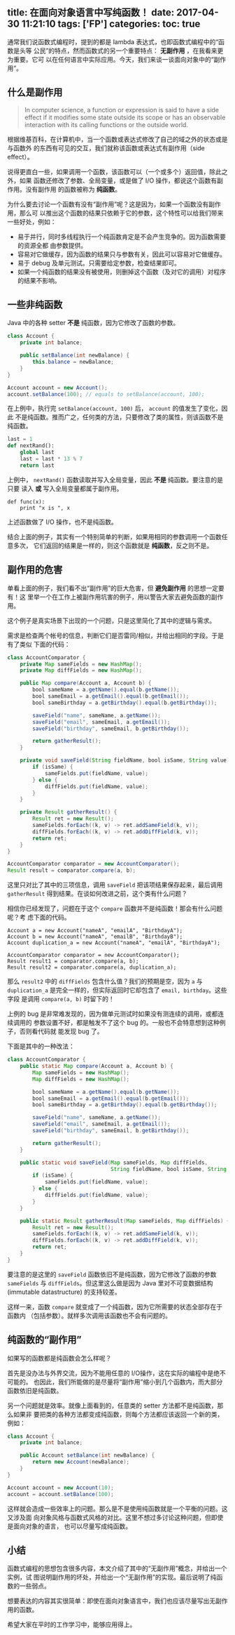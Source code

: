title: 在面向对象语言中写纯函数！
date: 2017-04-30 11:21:10
tags: ['FP']
categories:
toc: true
---

通常我们说函数式编程时，提到的都是 lambda 表达式，也即函数式编程中的“函数是头等
公民”的特点，然而函数式的另一个重要特点： **无副作用** ，在我看来更为重要。它可
以在任何语言中实际应用。今天，我们来谈一谈面向对象中的“副作用”。

## 什么是副作用

> In computer science, a function or expression is said to have a side effect if
> it modifies some state outside its scope or has an observable interaction with
> its calling functions or the outside world.

根据维基百科，在计算机中，当一个函数或表达式修改了自己的域之外的状态或是与函数外
的东西有可见的交互，我们就称该函数或表达式有副作用（side effect）。

说得更直白一些，如果调用一个函数，该函数可以（一个或多个）返回值，除此之外，如果
函数还修改了参数、全局变量，或是做了 I/O 操作，都说这个函数有副作用。没有副作用
的函数被称为 **纯函数**。

为什么要去讨论一个函数有没有“副作用”呢？这是因为，如果一个函数没有副作用，那么可
以推出这个函数的结果只依赖于它的参数，这个特性可以给我们带来一些好处，例如：

- 易于并行，同时多线程执行一个纯函数肯定是不会产生竞争的。因为函数需要的资源全都
  由参数提供。 
- 容易对它做缓存，因为函数的结果只与参数有关，因此可以容易对它做缓存。
- 易于 debug 及单元测试。只需要给定参数，检查结果即可。
- 如果一个纯函数的结果没有被使用，则删掉这个函数（及对它的调用）对程序的结果不影响。

## 一些非纯函数

Java 中的各种 setter **不是** 纯函数，因为它修改了函数的参数。

```java
class Account {
    private int balance;

    public setBalance(int newBalance) {
        this.balance = newBalance;
    }
}

Account account = new Account();
account.setBalance(100); // equals to setBalance(account, 100);
```

在上例中，执行完 `setBalance(account, 100)` 后， `account` 的值发生了变化，因此
不是纯函数。推而广之，任何类的方法，只要修改了类的属性，则该函数不是纯函数。

```python
last = 1
def nextRand():
    global last
    last = last * 13 % 7
    return last
```

上例中， `nextRand()` 函数读取并写入全局变量，因此 **不是** 纯函数。要注意的是只要
读入 **或** 写入全局变量都属于副作用。

```
def func(x):
    print "x is ", x
```

上述函数做了 I/O 操作，也不是纯函数。

结合上面的例子，其实有一个特别简单的判断，如果用相同的参数调用一个函数任意多次，
它们返回的结果是一样的，则这个函数就是 **纯函数**，反之则不是。

## 副作用的危害

单看上面的例子，我们看不出“副作用”的巨大危害，但 **避免副作用** 的思想一定要有！这
里举一个在工作上被副作用坑害的例子，用以警告大家去避免函数的副作用。

这个例子是真实场景下出现的一个问题，只是这里简化了其中的逻辑与需求。

需求是检查两个帐号的信息，判断它们是否雷同/相似，并给出相同的字段。于是有了类似
下面的代码：

```java
class AccountComparator {
    private Map sameFields = new HashMap();
    private Map diffFields = new HashMap();

    public Map compare(Account a, Account b) {
        bool sameName = a.getName().equal(b.getName());
        bool sameEmail = a.getEmail().equal(b.getEmail());
        bool sameBirthday = a.getBirthday().equal(b.getBirthday());

        saveField("name", sameName, a.getName());
        saveField("email", sameEmail, a.getEmail());
        saveField("birthday", sameEmail, b.getBirthday());

        return gatherResult();
    }

    private void saveField(String fieldName, bool isSame, String value) {
        if (isSame) {
            sameFields.put(fieldName, value);
        } else {
            diffFields.put(fieldName, value);
        }
    }

    private Result gatherResult() {
        Result ret = new Result();
        sameFields.forEach((k, v) -> ret.addSameField(k, v));
        diffFields.forEach((k, v) -> ret.addDiffField(k, v));
        return ret;
    }
}

AccountComparator comparator = new AccountComparator();
Result result = comparator.compare(a, b);
```

这里只对比了其中的三项信息，调用 `saveField` 把该项结果保存起来，最后调用
`gatherResult` 得到结果。在谈如何改进之前，这个类有什么问题？

相信你已经发现了，问题在于这个 `compare` 函数并不是纯函数！那会有什么问题呢？考
虑下面的代码。

```
Account a = new Account("nameA", "emailA", "BirthdayA");
Account b = new Account("nameA", "emailB", "BirthdayB");
Account duplication_a = new Account("nameA", "emailA", "BirthdayA");

AccountComparator comparator = new AccountComparator();
Result result1 = comparator.compare(a, b);
Result result2 = comparator.compare(a, duplication_a);
```

那么 `result2` 中的 `diffFields` 包含什么值？我们的预期是空，因为 `a` 与
`duplication_a` 是完全一样的，但实际返回时它却包含了 `email, birthday`。这些字段
是调用 `compare(a, b)` 时留下的！

上例的 bug 是非常难发现的，因为做单元测试时如果没有测连续的调用，或都连续调用的
参数设置不好，都是触发不了这个 bug 的。一般也不会特意想到这种例子，否则看代码就
能发现 bug 了。

下面是其中的一种改法：

```java
class AccountComparator {
    public static Map compare(Account a, Account b) {
        Map sameFields = new HashMap();
        Map diffFields = new HashMap();

        bool sameName = a.getName().equal(b.getName());
        bool sameEmail = a.getEmail().equal(b.getEmail());
        bool sameBirthday = a.getBirthday().equal(b.getBirthday());

        saveField("name", sameName, a.getName());
        saveField("email", sameEmail, a.getEmail());
        saveField("birthday", sameEmail, b.getBirthday());

        return gatherResult();
    }

    public static void saveField(Map sameFields, Map diffFields,
                                 String fieldName, bool isSame, String value) {
        if (isSame) {
            sameFields.put(fieldName, value);
        } else {
            diffFields.put(fieldName, value);
        }
    }

    public static Result gatherResult(Map sameFields, Map diffFields) {
        Result ret = new Result();
        sameFields.forEach((k, v) -> ret.addSameField(k, v));
        diffFields.forEach((k, v) -> ret.addDiffField(k, v));
        return ret;
    }
}
```

要注意的是这里的 `saveField` 函数依旧不是纯函数，因为它修改了函数的参数
`sameFields` 与 `diffFields`。但这里这么做是因为 Java 里对不可变数据结构
(immutable datastructure) 的支持较差。

这样一来，函数 `compare` 就变成了一个纯函数，因为它所需要的状态全部存在于函数内
（包括参数）。就样多次调用该函数也不会有问题的。

## 纯函数的“副作用”

如果写的函数都是纯函数会怎么样呢？

首先是没办法与外界交流，因为不能用任意的 I/O操作，这在实际的编程中是绝不可能的。
也因此，我们所能做的是尽量将“副作用”缩小到几个函数内，而大部分函数依旧是纯函数。

另一个问题就是效率。就像上面看到的，任意类的 setter 方法都不是纯函数，那么如果非
要把类的各种方法都变成纯函数，则每个方法都应该返回一个新的类，例如：

```java
class Account {
    private int balance;

    public Account setBalance(int newBalance) {
        return new Account(newBalance);
    }
}

Account account = new Account(10);
account = account.setBalance(100);
```

这样就会造成一些效率上的问题。那么是不是使用纯函数就是一个平衡的问题。这又涉及面
向对象风格与函数式风格的对比。这里不想过多讨论这种问题，但即使是面向对象的语言，
也可以尽量写成纯函数。

## 小结

函数式编程的思想包含很多内容，本文介绍了其中的“无副作用”概念，并给出一个实例，试
图说明副作用的坏处，并给出一个“无副作用”的实现。最后说明了纯函数的一些弱点。

想要表达的内容其实很简单：即使在面向对象语言中，我们也应该尽量写出无副作用的函数。

希望大家在平时的工作学习中，能够应用得上。
